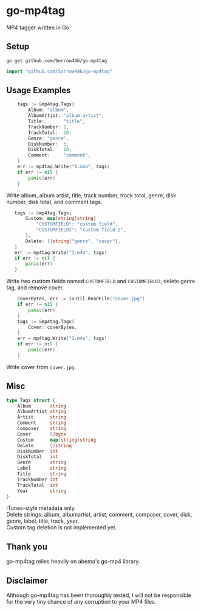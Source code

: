 # go-mp4tag
MP4 tagger written in Go.

## Setup
```
go get github.com/Sorrow446/go-mp4tag
```
```go
import "github.com/Sorrow446/go-mp4tag"
```

## Usage Examples
```go
	tags := &mp4tag.Tags{
		Album: "album",
		AlbumArtist: "album artist",
		Title:       "title",
		TrackNumber: 1,
		TrackTotal:  20,
		Genre: "genre",
		DiskNumber:  3,
		DiskTotal:   10,
		Comment:     "comment",
	}
	err := mp4tag.Write("1.m4a", tags)
	if err != nil {
		panic(err)
	}
```
 Write album, album artist, title, track number, track total, genre, disk number, disk total, and comment tags.
 
 
 ```go
	tags := &mp4tag.Tags{
		Custom: map[string]string{
			"CUSTOMFIELD": "custom field",
			"CUSTOMFIELD2": "custom field 2",
		},
		Delete: []string{"genre", "cover"},
	}
	err := mp4tag.Write("1.m4a", tags)
	if err != nil {
		panic(err)
	}
```
Write two custom fields named `CUSTOMFIELD` and `CUSTOMFIELD2`, delete genre tag, and remove cover.


```go
	coverBytes, err := ioutil.ReadFile("cover.jpg")
	if err != nil {
		panic(err)
	}
	tags := &mp4tag.Tags{
		Cover: coverBytes,
	}
	err = mp4tag.Write("1.m4a", tags)
	if err != nil {
		panic(err)
	}
```
Write cover from `cover.jpg`.

## Misc
```go
type Tags struct {
	Album       string
	AlbumArtist string
	Artist      string
	Comment     string
	Composer    string
	Cover       []byte
	Custom      map[string]string
	Delete      []string
	DiskNumber  int
	DiskTotal   int
	Genre       string
	Label       string
	Title       string
	TrackNumber int
	TrackTotal  int
	Year        string
}
```
iTunes-style metadata only.       
Delete strings: album, albumartist, artist, comment, composer, cover, disk, genre, label, title, track, year.    
Custom tag deletion is not implemented yet.

## Thank you
 go-mp4tag relies heavily on abema's go-mp4 library.

## Disclaimer
Although go-mp4tag has been thoroughly tested, I will not be responsible for the very tiny chance of any corruption to your MP4 files.
